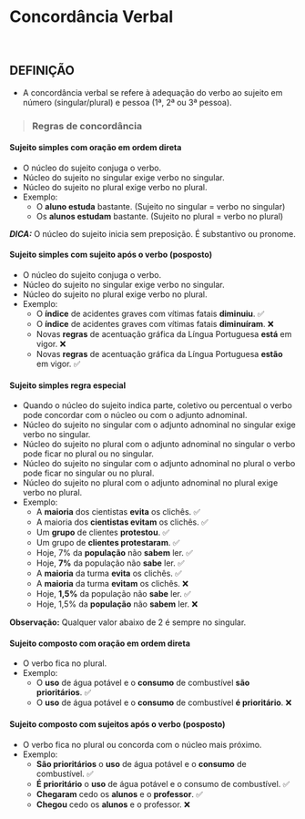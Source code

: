 # Concordância Verbal

<br>

## DEFINIÇÃO
* A concordância verbal se refere à adequação do verbo ao sujeito em número (singular/plural) e pessoa (1ª, 2ª ou 3ª pessoa).

> ### Regras de concordância

#### Sujeito simples com oração em ordem direta
* O núcleo do sujeito conjuga o verbo.
* Núcleo do sujeito no singular exige verbo no singular.
* Núcleo do sujeito no plural exige verbo no plural.
* Exemplo:
  - O **aluno estuda** bastante. (Sujeito no singular = verbo no singular)
  - Os **alunos estudam** bastante. (Sujeito no plural = verbo no plural)

***DICA:*** O núcleo do sujeito inicia sem preposição. É substantivo ou pronome.

#### Sujeito simples com sujeito após o verbo (posposto)
* O núcleo do sujeito conjuga o verbo.
* Núcleo do sujeito no singular exige verbo no singular.
* Núcleo do sujeito no plural exige verbo no plural.
* Exemplo:
  - O **índice** de acidentes graves com vítimas fatais **diminuiu**. ✅
  - O **índice** de acidentes graves com vítimas fatais **diminuíram**. ❌
  - Novas **regras** de acentuação gráfica da Língua Portuguesa **está** em vigor. ❌
  - Novas **regras** de acentuação gráfica da Língua Portuguesa **estão** em vigor. ✅

#### Sujeito simples regra especial
* Quando o núcleo do sujeito indica parte, coletivo ou percentual o verbo pode concordar com o núcleo ou com o adjunto adnominal.
* Núcleo do sujeito no singular com o adjunto adnominal no singular exige verbo no singular.
* Núcleo do sujeito no plural com o adjunto adnominal no singular o verbo pode ficar no plural ou no singular.
* Núcleo do sujeito no singular com o adjunto adnominal no plural o verbo pode ficar no singular ou no plural.
* Núcleo do sujeito no plural com o adjunto adnominal no plural exige verbo no plural.
* Exemplo:
  - A **maioria** dos cientistas **evita** os clichês. ✅
  - A maioria dos **cientistas evitam** os clichês. ✅
  - Um **grupo** de clientes **protestou**. ✅
  - Um grupo de **clientes protestaram**. ✅
  - Hoje, 7% da **população** não **sabem** ler. ✅
  - Hoje, **7%** da população não **sabe** ler. ✅
  - A **maioria** da turma **evita** os clichês. ✅
  - A **maioria** da turma **evitam** os clichês. ❌
  - Hoje, **1,5%** da população não **sabe** ler. ✅
  - Hoje, 1,5% da **população** não **sabem** ler. ❌ 

**Observação:** Qualquer valor abaixo de 2 é sempre no singular.

#### Sujeito composto com oração em ordem direta
* O verbo fica no plural.
* Exemplo:
  - O **uso** de água potável e o **consumo** de combustível **são prioritários**. ✅
  - O **uso** de água potável e o **consumo** de combustível **é prioritário**. ❌

#### Sujeito composto com sujeitos após o verbo (posposto)
* O verbo fica no plural ou concorda com o núcleo mais próximo.
* Exemplo:
  - **São prioritários** o **uso** de água potável e o **consumo** de combustível. ✅
  - **É prioritário** o **uso** de água potável e o consumo de combustível. ✅
  - **Chegaram** cedo os **alunos** e o **professor**. ✅
  - **Chegou** cedo os **alunos** e o professor. ❌